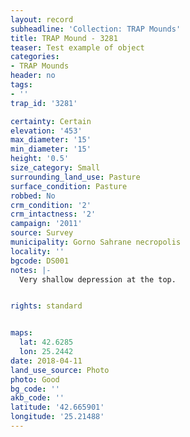 ```yaml
---
layout: record
subheadline: 'Collection: TRAP Mounds'
title: TRAP Mound - 3281
teaser: Test example of object
categories:
- TRAP Mounds
header: no
tags:
- ''
trap_id: '3281'

certainty: Certain
elevation: '453'
max_diameter: '15'
min_diameter: '15'
height: '0.5'
size_category: Small
surrounding_land_use: Pasture
surface_condition: Pasture
robbed: No
crm_condition: '2'
crm_intactness: '2'
campaign: '2011'
source: Survey
municipality: Gorno Sahrane necropolis
locality: ''
bgcode: DS001
notes: |-
  Very shallow depression at the top.


rights: standard


maps:
  lat: 42.6285
  lon: 25.2442
date: 2018-04-11
land_use_source: Photo
photo: Good
bg_code: ''
akb_code: ''
latitude: '42.665901'
longitude: '25.21488'
---
```

